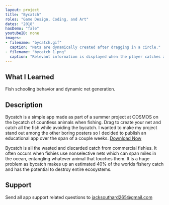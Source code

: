 ```yaml
---
layout: project
title: "Bycatch"
roles: "Game Design, Coding, and Art"
dates: "2018"
hasDemo: "fale"
youtubeID: none
images:
- filename: "bycatch.gif"
  caption: "Nets are dynamically created after dragging in a circle."
- filename: "bycatch_1.png"
  caption: "Relevant information is displayed when the player catches a non target species."
---
```


## What I Learned
Fish schooling behavior and dynamic net generation.

## Description

Bycatch is a simple app made as part of a summer project at COSMOS on the bycatch of countless animals when fishing. Drag to create your net and catch all the fish while avoiding the bycatch. I wanted to make my project stand out among the other boring posters so I decided to publish an educational app over the span of a couple weeks. [Download Now](https://itunes.apple.com/us/app/bycatch/id1415541807?ls=1&mt=8)

Bycatch is all the wasted and discarded catch from commercial fishies. It often occurs when fishies use nonselective nets which can span miles in the ocean, entangling whatever animal that touches them. It is a huge problem as bycatch makes up an estimated 40% of the worlds fishery catch and has the potential to destroy entire ecosystems.

## Support

Send all app support related questions to jacksouthard265@gmail.com
